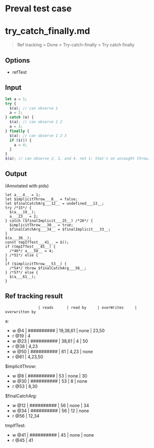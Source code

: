 # Preval test case

# try_catch_finally.md

> Ref tracking > Done > Try-catch-finally > Try catch finally

## Options

- refTest

## Input

`````js filename=intro
let a = 1;
try {
  $(a); // can observe 1
  a = 2;
} catch (e) {
  $(a); // can observe 1 2
  a = 3;
} finally {
  $(a); // can observe 1 2 3 
  if ($()) {
    a = 4;
  }
}
$(a); // can observe 2, 3, and 4. not 1: that's an uncaught throw.
`````


## Output

(Annotated with pids)

`````filename=intro
let a___4__ = 1;
let $implicitThrow___8__ = false;
let $finalCatchArg___12__ = undefined___13__;
try /*15*/ {
  $(a___19__);
  a___23__ = 2;
} catch ($finalImplicit___25__) /*26*/ {
  $implicitThrow___30__ = true;
  $finalCatchArg___34__ = $finalImplicit___33__;
}
$(a___38__);
const tmpIfTest___41__ = $();
if (tmpIfTest___45__) {
  /*46*/ a___50__ = 4;
} /*51*/ else {
}
if ($implicitThrow___53__) {
  /*54*/ throw $finalCatchArg___56__;
} /*57*/ else {
  $(a___61__);
}
`````


## Ref tracking result


                   | reads      | read by     | overWrites     | overwritten by
a:
  - w @4       | ########## | 19,38,61    | none           | 23,50
  - r @19      | 4
  - w @23      | ########## | 38,61       | 4              | 50
  - r @38      | 4,23
  - w @50      | ########## | 61          | 4,23           | none
  - r @61      | 4,23,50

$implicitThrow:
  - w @8           | ########## | 53          | none           | 30
  - w @30          | ########## | 53          | 8              | none
  - r @53          | 8,30

$finalCatchArg:
  - w @12          | ########## | 56          | none           | 34
  - w @34          | ########## | 56          | 12             | none
  - r @56          | 12,34

tmpIfTest:
  - w @41          | ########## | 45          | none           | none
  - r @45          | 41
